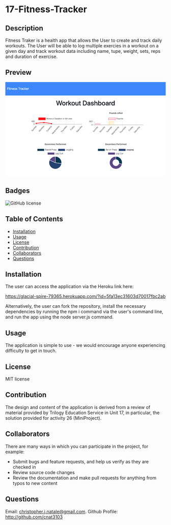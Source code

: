 # 17-Fitness-Tracker

## Description
Fitness Traker is a health app that allows the User to create and track daily workouts. The User will be able to log multiple exercies in a workout on a given day and track workout data including name, tupe, weight, sets, reps and duration of exercise.

## Preview
![Preview](FTPreview.png)

## Badges
![GitHub license](https://img.shields.io/badge/license-MIT-blue.svg)

## Table of Contents
   * [Installation](#Installation)
   * [Usage](#Usage)
   * [License](#License)
   * [Contribution](#Contribution)
   * [Collaborators](#Collaborators)
   * [Questions](#Questions)

## Installation
The user can access the application via the Heroku link here:

https://glacial-spire-79365.herokuapp.com/?id=5fa13ec31603d70017fbc2ab 

Alternatively, the user can fork the repository, install the necessary dependencies by running the npm i command via the user's command line, and run the app using the node server.js command.

## Usage
The application is simple to use - we would encourage anyone experiencing difficulty to get in touch.

## License
MIT license

## Contribution
The design and content of the application is derived from a review of material provided by Trilogy Education Service in Unit 17, in particular, the solution provided for activity 26 (MiniProject).

## Collaborators
There are many ways in which you can participate in the project, for example:

- Submit bugs and feature requests, and help us verify as they are checked in
- Review source code changes
- Review the documentation and make pull requests for anything from typos to new content

## Questions
Email: christopher.j.natale@gmail.com.
Github Profile: http://github.com/cnat3103